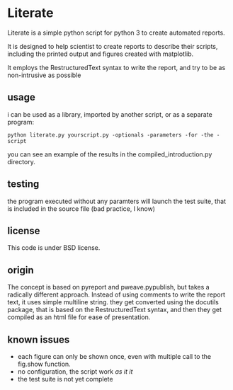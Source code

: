 # Literate

Literate is a simple python script for python 3 to create automated reports.

It is designed to help scientist to create reports to describe their scripts, including the printed output and figures created with matplotlib.

It employs the RestructuredText syntax to write the report, and try to be as non-intrusive as possible

## usage

i can be used as a library, imported by another script, or as a separate program:

    python literate.py yourscript.py -optionals -parameters -for -the -script

you can see an example of the results in the compiled_introduction.py directory.

## testing

the program executed without any paramters will launch the test suite, that is included in the source file (bad practice, I know)

## license

This code is under BSD license.

## origin

The concept is based on pyreport and pweave.pypublish, but takes a radically different approach.
Instead of using comments to write the report text, it uses simple multiline string.
they get converted using the docutils package, that is based on the RestructuredText syntax, and then
they get compiled as an html file for ease of presentation.

## known issues

* each figure can only be shown once, even with multiple call to the fig.show function.
* no configuration, the script work *as it it*
* the test suite is not yet complete
